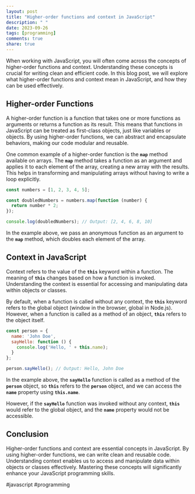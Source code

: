 ```yaml
---
layout: post
title: "Higher-order functions and context in JavaScript"
description: " "
date: 2023-09-26
tags: [programming]
comments: true
share: true
---
```


When working with JavaScript, you will often come across the concepts of higher-order functions and context. Understanding these concepts is crucial for writing clean and efficient code. In this blog post, we will explore what higher-order functions and context mean in JavaScript, and how they can be used effectively.

## Higher-order Functions
A higher-order function is a function that takes one or more functions as arguments or returns a function as its result. This means that functions in JavaScript can be treated as first-class objects, just like variables or objects. By using higher-order functions, we can abstract and encapsulate behaviors, making our code modular and reusable.

One common example of a higher-order function is the **`map`** method available on arrays. The **`map`** method takes a function as an argument and applies it to each element of the array, creating a new array with the results. This helps in transforming and manipulating arrays without having to write a loop explicitly.

```javascript
const numbers = [1, 2, 3, 4, 5];

const doubledNumbers = numbers.map(function (number) {
  return number * 2;
});

console.log(doubledNumbers); // Output: [2, 4, 6, 8, 10]
```

In the example above, we pass an anonymous function as an argument to the **`map`** method, which doubles each element of the array.

## Context in JavaScript
Context refers to the value of the **`this`** keyword within a function. The meaning of **`this`** changes based on how a function is invoked. Understanding the context is essential for accessing and manipulating data within objects or classes.

By default, when a function is called without any context, the **`this`** keyword refers to the global object (window in the browser, global in Node.js). However, when a function is called as a method of an object, **`this`** refers to the object itself.

```javascript
const person = {
  name: 'John Doe',
  sayHello: function () {
    console.log('Hello, ' + this.name);
  }
};

person.sayHello(); // Output: Hello, John Doe
```

In the example above, the **`sayHello`** function is called as a method of the **`person`** object, so **`this`** refers to the **`person`** object, and we can access the **`name`** property using **`this.name`**.

However, if the **`sayHello`** function was invoked without any context, **`this`** would refer to the global object, and the **`name`** property would not be accessible.

## Conclusion
Higher-order functions and context are essential concepts in JavaScript. By using higher-order functions, we can write clean and reusable code. Understanding context enables us to access and manipulate data within objects or classes effectively. Mastering these concepts will significantly enhance your JavaScript programming skills.

#javascript #programming